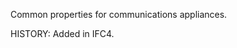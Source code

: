 Common properties for communications appliances.

<!-- end of short definition -->
 HISTORY: Added in IFC4.
